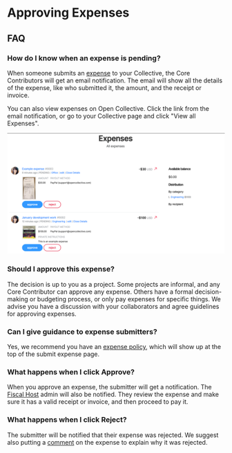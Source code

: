 # Approving Expenses

## FAQ

### How do I know when an expense is pending?

When someone submits an [expense](../expenses/) to your Collective, the Core Contributors will get an email notification. The email will show all the details of the expense, like who submitted it, the amount, and the receipt or invoice. 

You can also view expenses on Open Collective. Click the link from the email notification, or go to your Collective page and click "View all Expenses".

![](../.gitbook/assets/screen-shot-2019-02-05-at-5.22.40-pm.png)

### Should I approve this expense?

The decision is up to you as a project. Some projects are informal, and any Core Contributor can approve any expense. Others have a formal decision-making or budgeting process, or only pay expenses for specific things. We advise you have a discussion with your collaborators and agree guidelines for approving expenses.

### Can I give guidance to expense submitters?

Yes, we recommend you have an [expense policy](expense-policy.md), which will show up at the top of the submit expense page.

### What happens when I click Approve?

When you approve an expense, the submitter will get a notification. The [Fiscal Host](../hosts/) admin will also be notified. They review the expense and make sure it has a valid receipt or invoice, and then proceed to pay it.

### What happens when I click Reject?

The submitter will be notified that their expense was rejected. We suggest also putting a [comment](../expenses/expense-comments.md) on the expense to explain why it was rejected.

